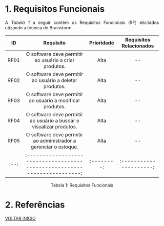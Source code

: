 # 1. Requisitos Funcionais

<p align="justify">A <i>Tabela 1</i> a seguir contém os Requisitos Funcionais (RF) elicitados utizando a técnica de Brainstorm.</p>

| ID   |                                 Requisito                                 | Prioridade | Requisitos Relacionados |
| :--: | :-----------------------------------------------------------------------: | :--------: | :---------------------: |
| RF01 |           O software deve permitir ao usuário a criar produtos.           |  Alta      |           --            |
| RF02 |          O software deve permitir ao usuário a deletar produtos.          |  Alta      |           --            |
| RF03 |         O software deve permitir ao usuário a modificar produtos.         |  Alta      |           --            |
| RF04 |     O software deve permitir ao usuário a buscar e visualizar produtos.   |  Alta      |           --            |
| RF05 |      O software deve permitir ao administrador a gerenciar o estoque.     |  Alta      |           --            |
| :--: | :-----------------------------------------------------------------------: | :--------: | :---------------------: |

<div style="text-align: center">
<p>Tabela 1: Requisitos Funcionais</p>
</div>

# 2. Referências


<a href="../README.md">VOLTAR INÍCIO</a>
